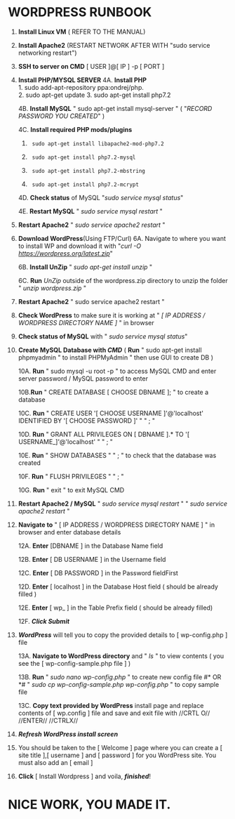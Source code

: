 

 #   WORDPRESS RUNBOOK  

1. **Install Linux VM** ( REFER TO THE MANUAL)
2. **Install Apache2** (RESTART NETWORK AFTER WITH "sudo service networking restart")
3. **SSH to server on CMD** [ USER ]@[ IP ] -p [ PORT ] 
 
4. **Install PHP/MYSQL SERVER** 
	4A. **Install PHP**        
       1.	 sudo add-apt-repository ppa:ondrej/php.   
       2.	 sudo apt-get update
       3.	 sudo apt-get install php7.2
	
	4B. **Install MySQL** " sudo apt-get install mysql-server " ( "_RECORD PASSWORD YOU CREATED_" )

	4C. **Install required PHP mods/plugins**
	  1.      sudo apt-get install libapache2-mod-php7.2
  	  2.	  sudo apt-get install php7.2-mysql
  	  3.	  sudo apt-get install php7.2-mbstring
	  4.	  sudo apt-get install php7.2-mcrypt

	4D. **Check status** of MySQL "_sudo service mysql status_"
	
	4E. **Restart MySQL** " _sudo service mysql restart_ "

5. **Restart Apache2** " _sudo service apache2 restart_ "

6. **Download WordPress**(Using FTP/Curl)
	6A. Navigate to where you want to install WP and download it with "_curl -O https://wordpress.org/latest.zip_" 

	6B. **Install UnZip** " _sudo apt-get install unzip_ "
	
	6C. **Run** _UnZip_ outside of the wordpress.zip directory to unzip the folder " _unzip wordpress.zip_ "

7. **Restart Apache2** " sudo service apache2 restart "

8. **Check WordPress** to make sure it is working at " _[ IP ADDRESS / WORDPRESS DIRECTORY NAME ]_ " in browser

9. **Check status of MySQL** with " _sudo service mysql status_"

10. **Create MySQL Database with _CMD_** ( **Run** " sudo apt-get install phpmyadmin " to install PHPMyAdmin " then use GUI to create DB )

	10A. **Run** " sudo mysql -u root -p " to access MySQL CMD and enter server password / MySQL password to enter
	
	10B.**Run** " CREATE DATABASE [ CHOOSE DBNAME ]; " to create a database
	
	10C. **Run** " CREATE USER '[ CHOOSE USERNAME ]'@'localhost' IDENTIFIED BY '[ CHOOSE PASSWORD ]' " " ; "
	
	10D. **Run** " GRANT ALL PRIVILEGES ON [ DBNAME ].* TO '[ USERNAME_]'@'localhost' " " ; "
	
	10E. **Run** " SHOW DATABASES " " ; " to check that the database was created
	
	10F. **Run** " FLUSH PRIVILEGES " " ; "
	
	10G. **Run** " exit " to exit MySQL CMD
	
11. **Restart Apache2 / MySQL** " _sudo service mysql restart_ " " _sudo service apache2 restart_ "

12. **Navigate to** " [ IP ADDRESS / WORDPRESS DIRECTORY NAME ] " in browser and enter database details 

	12A. **Enter** [DBNAME ] in the Database Name field
	
	12B. **Enter** [ DB USERNAME ] in the Username field
	
	12C. **Enter** [ DB PASSWORD ] in the Password fieldFirst
	
	12D. **Enter** [ localhost ] in the Database Host field ( should be already filled )
	
	12E. **Enter** [ wp_ ] in the Table Prefix field ( should be already filled)
	
	12F. **_Click Submit_**

13. **_WordPress_** will tell you to copy the provided details to [ wp-config.php ] file

	13A. **Navigate to WordPress directory** and " _ls_ " to view contents ( you see the [ wp-config-sample.php file ] )
	
	13B. **Run** " _sudo nano wp-config.php_ " to create new config file #* OR *# " _sudo cp wp-config-sample.php wp-config.php_ " to copy sample file 
	
	13C. **Copy text provided by WordPress** install page and replace contents of [ wp.config ] file and save and exit file with //CRTL O// //ENTER// //CTRLX//

14. **_Refresh WordPress install screen_**

15. You should be taken to the [ Welcome ] page where you can create a [ site title ],[ username ] and [ password ] for you WordPress site. You must also add an [ email ]

16. **Click** [ Install Wordpress ] and voila, **_finished_**!

# NICE WORK, YOU MADE IT.
